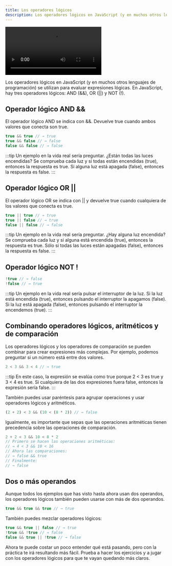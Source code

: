 ```yaml
---
title: Los operadores lógicos
description: Los operadores lógicos en JavaScript (y en muchos otros lenguajes de programación) se utilizan para evaluar expresiones lógicas.
---
```


<video class="container video" controls>
    <source src="/assets/video/introduccion/operadores-logicos.mp4" type="video/mp4">
</video>

Los operadores lógicos en JavaScript (y en muchos otros lenguajes de programación) se utilizan para evaluar expresiones lógicas.
En JavaScript, hay tres operadores lógicos: AND (&&), OR (||) y NOT (!).

## Operador lógico AND &&
El operador lógico AND se indica con &&. Devuelve true cuando ambos valores que conecta son true.
```js title="AND &&"
true && true // → true
true && false // → false
false && false // → false
```
:::tip
Un ejemplo en la vida real sería preguntar. ¿Están todas las luces encendidas? Se comprueba cada luz y si todas están encendidas (true), entonces la respuesta es true. Si alguna luz está apagada (false), entonces la respuesta es false.
:::

## Operador lógico OR ||
El operador lógico OR se indica con || y devuelve true cuando cualquiera de los valores que conecta es true.

```js title="OR ||"
true || true // → true
true || false // → true
false || false // → false
```
:::tip
Un ejemplo en la vida real sería preguntar. ¿Hay alguna luz encendida? Se comprueba cada luz y si alguna está encendida (true), entonces la respuesta es true. Sólo si todas las luces están apagadas (false), entonces la respuesta es false.
:::

## Operador lógico NOT !

```js title="NOT !"
!true // → false
!false // → true
```
:::tip
Un ejemplo en la vida real sería pulsar el interruptor de la luz. Si la luz está encendida (true), entonces pulsando el interruptor la apagamos (false). Si la luz está apagada (false), entonces pulsando el interruptor la encendemos (true).
:::

## Combinando operadores lógicos, aritméticos y de comparación
Los operadores lógicos y los operadores de comparación se pueden combinar para crear expresiones más complejas. Por ejemplo, podemos preguntar si un número está entre dos valores.

```js title="Combinando operadores"
2 < 3 && 3 < 4 // → true
```
:::tip
En este caso, la expresión se evalúa como true porque 2 < 3 es true y 3 < 4 es true. Si cualquiera de las dos expresiones fuera false, entonces la expresión sería false.
:::

También puedes usar paréntesis para agrupar operaciones y usar operadores lógicos y aritméticos.

```js title="Combinando operadores (Con Paréntesis)"
(2 + 2) < 3 && (10 < (8 * 2)) // → false
```

Igualmente, es importante que sepas que las operaciones aritméticas tienen precedencia sobre las operaciones de comparación.

```js title="Combinando operadores (Orden)"
2 + 2 < 3 && 10 < 8 * 2
// Primero se hacen las operaciones aritméticas:
// → 4 < 3 && 10 < 16
// Ahora las comparaciones:
// → false && true
// Finalmente:
// → false
```

## Dos o más operandos
Aunque todos los ejemplos que has visto hasta ahora usan dos operandos, los operadores lógicos también pueden usarse con más de dos operandos.

```js title="Dos operandos"
true && true && true // → true
```
También puedes mezclar operadores lógicos:

```js title="Distintos operandos"
true && true || false // → true
!true && !true // → false
false && true || !true // → false
```
Ahora te puede costar un poco entender qué está pasando, pero con la práctica te irá resultando más fácil. Prueba a hacer los ejercicios y a jugar con los operadores lógicos para que te vayan quedando más claros.

